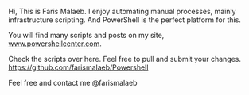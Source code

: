 Hi, This is Faris Malaeb. I enjoy automating manual processes, mainly infrastructure scripting. And PowerShell is the perfect platform for this. 

You will find many scripts and posts on my site, www.powershellcenter.com.

Check the scripts over here. Feel free to pull and submit your changes.
https://github.com/farismalaeb/Powershell

Feel free and contact me @farismalaeb
